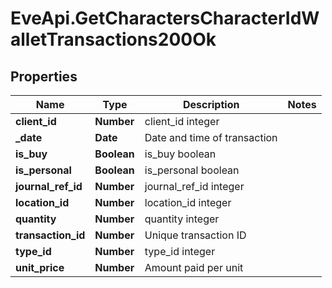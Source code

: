 # EveApi.GetCharactersCharacterIdWalletTransactions200Ok

## Properties
Name | Type | Description | Notes
------------ | ------------- | ------------- | -------------
**client_id** | **Number** | client_id integer | 
**_date** | **Date** | Date and time of transaction | 
**is_buy** | **Boolean** | is_buy boolean | 
**is_personal** | **Boolean** | is_personal boolean | 
**journal_ref_id** | **Number** | journal_ref_id integer | 
**location_id** | **Number** | location_id integer | 
**quantity** | **Number** | quantity integer | 
**transaction_id** | **Number** | Unique transaction ID | 
**type_id** | **Number** | type_id integer | 
**unit_price** | **Number** | Amount paid per unit | 


